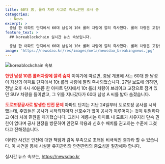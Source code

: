 ```yaml
---
title: 60대 男, 롤러 차량 사고로 즉사…민원 조사 중
categories:
  - News
excerpt: >
  충남 한 아파트 단지에서 60대 남성이 10t 롤러 차량에 깔려 즉사했다. 롤러 차량은 고장난 브레이크로 주차된 차량을 들이받고 피해자를 밟고 지나갔다. 아파트 주민들은 공사 중에도 안전 조치가 부족하다며 민원을 제기했지만 미온적인 대처로 문제가 해결되지 않았다.
feature_text: >
  ## koreablockchain 실시간 뉴스 속보입니다.

  충남 한 아파트 단지에서 60대 남성이 10t 롤러 차량에 깔려 즉사했다. 롤러 차량은 고장난 브레이크로 주차된 차량을 들이받고 피해자를 밟고 지나갔다. 아파트 주민들은 공사 중에도 안전 조치가 부족하다며 민원을 제기했지만 미온적인 대처로 문제가 해결되지 않았다.
image: 'https://newsdao.kr/res/images/meta/newsdao_breakingnews.jpg'
---
```


<p><img src="https://newsdao.kr/res/images/meta/newsdao_breakingnews.jpg" alt="koreablockchain 속보" /></p>

<p><b><span style="color: #ee2323;">한인 남성 10톤 롤러차량에 깔려 숨져</span></b>
이야기에 따르면, 충남 계룡에 사는 60대 한 남성이 자신의 아파트 단지에서 10t 롤러 차량에 깔려 즉사되었습니다. 27일 보도에 의하면, 전날 오후 4시 40분쯤 한 아파트 단지에서 10t 롤러 차량이 브레이크 고장으로 잠겨 있던 SUV 차량을 들이받고, 그 위를 지나갔다가 60대 남성 A 씨를 밟아 숨졌습니다.</p>

<p><b><span style="color: #ee2323;">도로포장공사로 발생한 안전 문제</span></b>
아파트 단지는 지난 24일부터 도로포장 공사를 시작했는데, 주민들은 공사가 시작되자마자 신호수가 없이 공사가 이루어지는 것이 위험하다고 여러 차례 민원을 제기했습니다. 그러나 계룡시는 아파트 내 도로가 사유지라 단속 권한이 없다며 공사 현장을 방문하여 안전모 착용과 신호수 배치를 권고하는 수준에 그쳤다고 전해졌습니다.</p>

<p>이러한 사건은 안전에 대한 책임과 감독 부족으로 초래된 비극적인 결과라 할 수 있습니다. 이 사건을 통해 시설물 유지관리와 안전관리의 중요성을 절감해야 합니다.</p>
실시간 뉴스 속보는, <a href="https://newsdao.kr" rel="dofollow">https://newsdao.kr</a>


